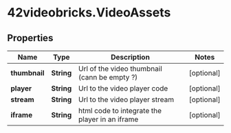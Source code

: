 # 42videobricks.VideoAssets

## Properties

Name | Type | Description | Notes
------------ | ------------- | ------------- | -------------
**thumbnail** | **String** | Url of the video thumbnail (cann be empty ?) | [optional] 
**player** | **String** | Url to the video player code | [optional] 
**stream** | **String** | Url to the video player stream | [optional] 
**iframe** | **String** | html code to integrate the player in an iframe | [optional] 


